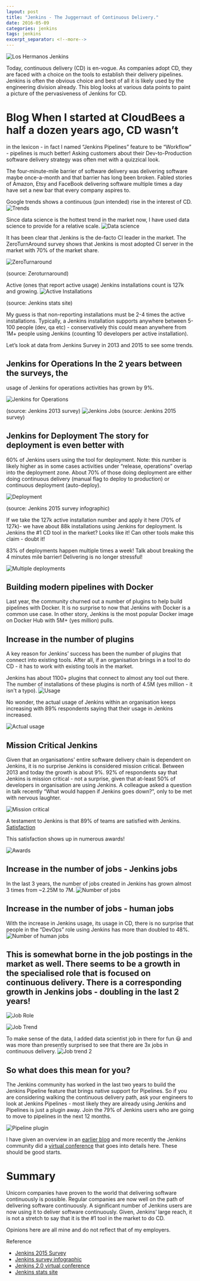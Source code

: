 ```yaml
---
layout: post
title: "Jenkins - The Juggernaut of Continuous Delivery."
date: 2016-05-09
categories: jenkins
tags: jenkins
excerpt_separator: <!--more-->
---
```


![Los Hermanos Jenkins](https://media.licdn.com/mpr/mpr/jc/AAEAAQAAAAAAAAdLAAAAJDU3ZDVjMjI2LTU0ODgtNGZjOS1hMzBhLTM4NDVhNTE2MmJkMw.jpg)

Today, continuous delivery (CD) is en-vogue. As companies adopt CD,
they are faced with a choice on the tools to establish their delivery
pipelines. Jenkins is often the obvious choice and best of all it is
likely used by the engineering division already. This blog looks at
various data points to paint a picture of the pervasiveness of Jenkins
for CD.

<!--more-->

# Blog When I started at CloudBees a half a dozen years ago, CD wasn’t
in the lexicon - in fact I named “Jenkins Pipelines” feature to be
“Workflow” - pipelines is much better! Asking customers about their
Dev-to-Production software delivery strategy was often met with a
quizzical look.

The four-minute-mile barrier of software delivery was delivering
software maybe once-a-month and that barrier has long been
broken. Fabled stories of Amazon, Etsy and FaceBook delivering
software multiple times a day have set a new bar that every company
aspires to.

Google trends shows a continuous (pun intended) rise in the interest
of CD.
![Trends](https://media.licdn.com/mpr/mpr/shrinknp_800_800/AAEAAQAAAAAAAAigAAAAJDY1ODdkOGQ2LTMxNDYtNDIxOS04YTMwLTZhZTE2ZmE1MzhjNQ.png)

Since data science is the hottest trend in the market now, I have used
data science to provide for a relative scale.  ![Data
science](https://media.licdn.com/mpr/mpr/shrinknp_800_800/AAEAAQAAAAAAAAkdAAAAJGY3ZjY1ZTBkLTA4YjgtNDBmYy05MDU4LTc4YTEzMGFlOWEwMQ.png)

It has been clear that Jenkins is the de-facto CI leader in the
market. The ZeroTurnAround survey shows that Jenkins is most adopted
CI server in the market with 70% of the market share.

![ZeroTurnaround](https://media.licdn.com/mpr/mpr/shrinknp_800_800/AAEAAQAAAAAAAAg4AAAAJDYwOTUwYjdkLWE5ZmItNDAwZi1hYjFjLWMxNzhkYmM5ZWI1MQ.png)

(source: Zeroturnaround)

Active (ones that report active usage) Jenkins installations count is 127k  and growing.
![Active Installations](https://media.licdn.com/mpr/mpr/shrinknp_800_800/AAEAAQAAAAAAAAc6AAAAJDhiOWExZmU1LTMxNDQtNDVjNS1iNGE3LWJhZDdiY2EyMDY1Mw.png)

(source: Jenkins stats site)

My guess is that non-reporting installations must be 2-4 times the
active installations. Typically, a Jenkins installation supports
anywhere between 5-100 people (dev, qa etc) - conservatively this
could mean anywhere from 1M+ people using Jenkins (counting 10
developers per active installation).

Let’s look at data from Jenkins Survey in 2013 and 2015 to see some
trends.

## Jenkins for Operations In the 2 years between the surveys, the
usage of Jenkins for operations activities has grown by 9%.

![Jenkins for
 Operations](https://media.licdn.com/mpr/mpr/shrinknp_800_800/AAEAAQAAAAAAAAdSAAAAJGFjYmIzMDViLTg2YWUtNGMzMy1iY2YyLTI4NTQyMGVmZjg4Yg.png)

(source: Jenkins 2013 survey) ![Jenkins
Jobs](https://media.licdn.com/mpr/mpr/shrinknp_800_800/AAEAAQAAAAAAAAdNAAAAJDY0NWFiY2U5LWFiZmUtNGQ3Ny04ZmRmLWM2ZDQ0ZGI5ZTM3Yw.png)
(source: Jenkins 2015 survey)

## Jenkins for Deployment The story for deployment is even better with
60% of Jenkins users using the tool for deployment. Note: this number
is likely higher as in some cases activities under “release,
operations” overlap into the deployment zone. About 70% of those doing
deployment are either doing continuous delivery (manual flag to deploy
to production) or continuous deployment (auto-deploy).

![Deployment](https://media.licdn.com/mpr/mpr/shrinknp_800_800/AAEAAQAAAAAAAAkXAAAAJDMyMDA5MzJkLTRhNWQtNDQwNy1hZmZiLTM1NTQ1NmE4ZGMwNg.png)

(source: Jenkins 2015 survey infographic)

If we take the 127k active installation number and apply it here (70%
of 127k)- we have about 88k installations using Jenkins for
deployment. Is Jenkins the #1 CD tool in the market? Looks like it!
Can other tools make this claim - doubt it!

83% of deployments happen multiple times a week! Talk about breaking the 4 minutes mile barrier! Delivering is no longer stressful!

![Multiple deployments](https://media.licdn.com/mpr/mpr/shrinknp_800_800/AAEAAQAAAAAAAAj1AAAAJGRhN2JmNDFjLTljZTYtNDQ2OC04YTljLThjZDQ5MGQ3NDczOA.png)

## Building modern pipelines with Docker

Last year, the community churned out a number of plugins to help build pipelines with Docker. It is no surprise to now that Jenkins with Docker is a common use case. In other story, Jenkins is the most popular Docker image on Docker Hub with 5M+ (yes million) pulls.

## Increase in the number of plugins

A key reason for Jenkins’ success has been the number of plugins that connect into existing tools. After all, if an organisation brings in a tool to do CD - it has to work with existing tools in the market.

Jenkins has about 1100+ plugins that connect to almost any tool out there. The number of installations of these plugins is north of 4.5M (yes million - it isn't a typo). 
![Usage](https://media.licdn.com/mpr/mpr/shrinknp_800_800/AAEAAQAAAAAAAAkCAAAAJDYxM2IxMGRhLTM5ZWMtNGYxNi05MmI1LWIzZmJiNmI0NjI2ZA.png)

No wonder, the actual usage of Jenkins within an organisation keeps increasing with 89% respondents saying that their usage in Jenkins increased.


![Actual usage](https://media.licdn.com/mpr/mpr/shrinknp_800_800/AAEAAQAAAAAAAAeRAAAAJDUwMDMxYjk0LTNjZjEtNDNiNy1iY2I0LThhMGNmMjBjMDY4ZA.png)

## Mission Critical Jenkins 
Given that an organisations' entire software delivery chain is dependent on Jenkins, it is no surprise Jenkins is considered mission critical. Between 2013 and today the growth is about 9%. 92% of respondents say that Jenkins is mission critical - not a surprise, given that at-least 50% of developers in organisation are using Jenkins. A colleague asked a question in talk recently “What would happen if Jenkins goes down?”, only to be met with nervous laughter.

![Mission critical](https://media.licdn.com/mpr/mpr/shrinknp_800_800/AAEAAQAAAAAAAAi5AAAAJGQ4YTIwNmJhLWY4ZGUtNDNjZC04MzYyLWVlMWNlYjRhM2ViZA.png)

A testament to Jenkins is that 89% of teams are satisfied with Jenkins.
[Satisfaction](https://media.licdn.com/mpr/mpr/shrinknp_800_800/AAEAAQAAAAAAAAeUAAAAJGQwZjczZTc4LThiMDgtNDUwZS04NmVlLTViYmM4ZGE0NjRmOQ.png)

This satisfaction shows up in numerous awards!

![Awards](https://media.licdn.com/mpr/mpr/shrinknp_800_800/AAEAAQAAAAAAAAegAAAAJGJlMzllNDY1LWMwMGItNDE5My04YThlLTE0ODk5MzNiMzc1Mg.png)

## Increase in the number of jobs - Jenkins jobs
In the last 3 years, the number of jobs created in Jenkins has grown almost 3 times from ~2.25M to 7M.
![Number of jobs](https://media.licdn.com/mpr/mpr/shrinknp_400_400/AAEAAQAAAAAAAAkLAAAAJGQ4OTgxZDViLTZhZWQtNGU4Mi1iN2NiLWI5ZjBhMDIwMTQzMg.png)
 

## Increase in the number of jobs - human jobs
With the increase in Jenkins usage, its usage in CD, there is no surprise that people in the “DevOps” role using Jenkins has more than doubled to 48%.
![Number of human jobs](https://media.licdn.com/mpr/mpr/shrinknp_800_800/AAEAAQAAAAAAAAhrAAAAJDAzM2Y0NWRjLTkxNmUtNDYxNS05ZGM3LWEwNjk3NGZjMzc1NQ.png)

## This is somewhat borne in the job postings in the market as well. There seems to be a growth in the specialised role that is focused on continuous delivery. There is a corresponding growth in Jenkins jobs - doubling in the last 2 years!

![Job Role](https://media.licdn.com/mpr/mpr/shrinknp_800_800/AAEAAQAAAAAAAAmIAAAAJDkwZmFiMzdiLTVmMGQtNGZjZS04NjYxLWU3Y2UyMTIwZTk0YQ.png)

![Job Trend](https://media.licdn.com/mpr/mpr/shrinknp_800_800/AAEAAQAAAAAAAAl9AAAAJGQzZmIyYzNlLTU1M2YtNDgyMC04YzE4LWIxNGJjYjk1YTAwOQ.png)

To make sense of the data, I added data scientist job in there for fun 😃 and was more than presently surprised to see that there are 3x jobs in continuous delivery.
![Job trend 2](https://media.licdn.com/mpr/mpr/shrinknp_800_800/AAEAAQAAAAAAAAfWAAAAJGFkMGJlMWRjLWQ2ZDYtNGJlMC1hYzZmLTNlNDZhY2VjMjcxNQ.png)

## So what does this mean for you?
The Jenkins community has worked in the last two years to build the Jenkins Pipeline feature that brings native support for Pipelines. So if you are considering walking the continuous delivery path, ask your engineers to look at Jenkins Pipelines - most likely they are already using Jenkins and Pipelines is just a plugin away. Join the 79% of Jenkins users who are going to move to pipelines in the next 12 months.

![Pipeline plugin](https://media.licdn.com/mpr/mpr/shrinknp_800_800/AAEAAQAAAAAAAAesAAAAJDM5OTMxNzFhLTAzNDQtNGQ1NC1hZTQzLTZmNDJmYWY2MWM3Yw.png)

I have given an overview in an [earlier blog](https://www.linkedin.com/pulse/jenkins-20-makes-easy-organisations-deliver-software-harpreet-singh?trk=prof-post) and more recently the Jenkins community did a [virtual conference](https://plus.google.com/events/cd3i7445t7819a1j2t0nboi1168) that goes into details here. These should be good starts.

# Summary
Unicorn companies have proven to the world that delivering software continuously is possible. Regular companies are now well on the path of delivering software continuously. A significant number of Jenkins users are now using it to deliver software continuously. Given, Jenkins’ large reach, it is not a stretch to say that it is the #1 tool in the market to do CD.

Opinions here are all mine and do not reflect that of my employers.

 Reference
* [Jenkins 2015 Survey](https://jenkins.io/files/2015-Jenkins-Community-Survey-Results.pdf)
* [Jenkins survey infographic](https://jenkins.io/files/State-of-Jenkins-Infographic-2015.pdf)
* [Jenkins 2.0 virtual conference](https://plus.google.com/events/cd3i7445t7819a1j2t0nboi1168)
* [Jenkins stats site](http://stats.jenkins-ci.org/jenkins-stats/svg/total-jenkins.svg)
